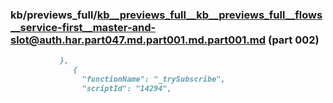### kb/previews_full/kb__previews_full__kb__previews_full__flows__service-first__master-and-slot@auth.har.part047.md.part001.md.part001.md (part 002)

```md
           },
              {
                "functionName": "_trySubscribe",
                "scriptId": "14294",
           
```

```
